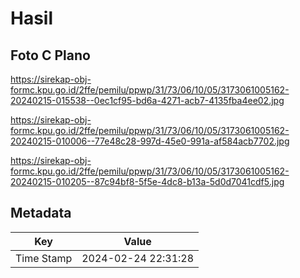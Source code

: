 # Hasil

## Foto C Plano

https://sirekap-obj-formc.kpu.go.id/2ffe/pemilu/ppwp/31/73/06/10/05/3173061005162-20240215-015538--0ec1cf95-bd6a-4271-acb7-4135fba4ee02.jpg

https://sirekap-obj-formc.kpu.go.id/2ffe/pemilu/ppwp/31/73/06/10/05/3173061005162-20240215-010006--77e48c28-997d-45e0-991a-af584acb7702.jpg

https://sirekap-obj-formc.kpu.go.id/2ffe/pemilu/ppwp/31/73/06/10/05/3173061005162-20240215-010205--87c94bf8-5f5e-4dc8-b13a-5d0d7041cdf5.jpg


## Metadata

| Key        | Value               |
| ---------- | ------------------- |
| Time Stamp | 2024-02-24 22:31:28 |



